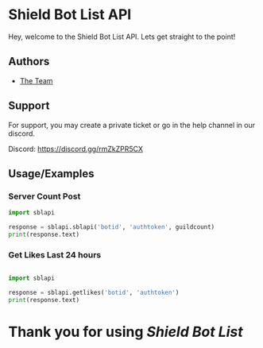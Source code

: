 # Shield Bot List API
Hey, welcome to the Shield Bot List API. Lets get straight to the point!

## Authors

- [The Team](https://www.github.com/Shield-Bot-List)

  

  


  
## Support

For support, you may create a private ticket or go in the help channel in our discord.

Discord: https://discord.gg/rmZkZPR5CX

## Usage/Examples

### Server Count Post


```python
import sblapi

response = sblapi.sblapi('botid', 'authtoken', guildcount)
print(response.text)

```
### Get Likes Last 24 hours

```python

import sblapi

response = sblapi.getlikes('botid', 'authtoken')
print(response.text)

```

# Thank you for using *Shield Bot List*
